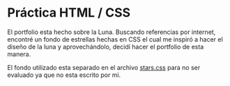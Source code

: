 # Práctica HTML / CSS
El portfolio esta hecho sobre la Luna. Buscando referencias por internet, encontré un fondo de estrellas hechas en CSS el cual me inspiró a hacer el diseño de la luna y aprovechándolo, decidí hacer el portfolio de esta manera.

El fondo utilizado esta separado en el archivo [stars.css](https://github.com/DEVgotti/moon-portfolio/blob/main/assets/css/stars.css) para no ser evaluado ya que no esta escrito por mi.
